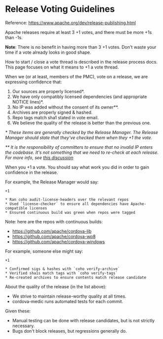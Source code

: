 <!--
#
# Licensed to the Apache Software Foundation (ASF) under one
# or more contributor license agreements.  See the NOTICE file
# distributed with this work for additional information
# regarding copyright ownership.  The ASF licenses this file
# to you under the Apache License, Version 2.0 (the
# "License"); you may not use this file except in compliance
# with the License.  You may obtain a copy of the License at
#
# http://www.apache.org/licenses/LICENSE-2.0
#
# Unless required by applicable law or agreed to in writing,
# software distributed under the License is distributed on an
# "AS IS" BASIS, WITHOUT WARRANTIES OR CONDITIONS OF ANY
#  KIND, either express or implied.  See the License for the
# specific language governing permissions and limitations
# under the License.
#
-->

# Release Voting Guidelines

Reference: https://www.apache.org/dev/release-publishing.html

Apache releases require at least 3 +1 votes, and there must be more +1s than -1s.

**Note**: There is no benefit in having more than 3 +1 votes. Don't waste your time if a vote already looks in good shape.

How to start / close a vote thread is described in the release process docs.
This page focuses on what it means to +1 a vote thread.

When we (or at least, members of the PMC), vote on a release, we
are expressing confidence that:

1. Our sources are properly licensed*.
1. We have only compatibly licensed dependencies (and appropriate NOTICE lines)*.
1. No IP was added without the consent of its owner**.
1. Archives are properly signed & hashed.
1. Repo tags match sha1 stated in vote email.
1. We believe the quality of the release is better than the previous one.

_* These items are generally checked by the Release Manager.
The Release Manager should state that they've checked them when they +1 the vote._

_** It is the responsibility of committers to ensure that no
invalid IP enters the codebase. It's not something that we need to re-check
at each release. For more info, see [this discussion](http://markmail.org/thread/7gqwzrdie46f4qtx)_

When you +1 a vote. You should say what work you did in order to gain confidence in the release.

For example, the Release Manager would say:

    +1

    * Ran coho audit-license-headers over the relevant repos
    * Used `license-checker` to ensure all dependencies have Apache-compatible licenses
    * Ensured continuous build was green when repos were tagged

Note: here are the repos with continuous builds:

  * https://github.com/apache/cordova-lib
  * https://github.com/apache/cordova-wp8
  * https://github.com/apache/cordova-windows

For example, someone else might say:

    +1

    * Confirmed sigs & hashes with `coho verify-archive`
    * Verified sha1s match tags with `coho verify-tags`
    * Re-created archives to ensure contents match release candidate

About the quality of the release (in the list above):
  - We strive to maintain release-worthy quality at all times.
  - cordova-medic runs automated tests for each commit.

Given these:
  - Manual testing can be done with release candidates, but is not strictly necessary.
  - Bugs don't block releases, but regressions generally do.

